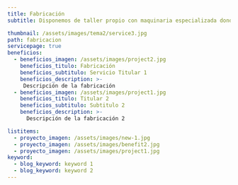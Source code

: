 ```yaml
---
title: Fabricación
subtitle: Disponemos de taller propio con maquinaria especializada donde confeccionamos y producimos todos nuestros artículos.

thumbnail: /assets/images/tema2/service3.jpg
path: fabricacion
servicepage: true
beneficios:
  - beneficios_imagen: /assets/images/project2.jpg
    beneficios_titulo: Fabricación
    beneficios_subtitulo: Servicio Titular 1
    beneficios_description: >-
     Descripción de la fabricación
  - beneficios_imagen: /assets/images/project1.jpg
    beneficios_titulo: Titular 2
    beneficios_subtitulo: Subtitulo 2
    beneficios_description: >-
      Descripción de la fabricación 2

listitems:
  - proyecto_imagen: /assets/images/new-1.jpg
  - proyecto_imagen: /assets/images/benefit2.jpg
  - proyecto_imagen: /assets/images/project1.jpg
keyword:
  - blog_keyword: keyword 1
  - blog_keyword: keyword 2
---
```

